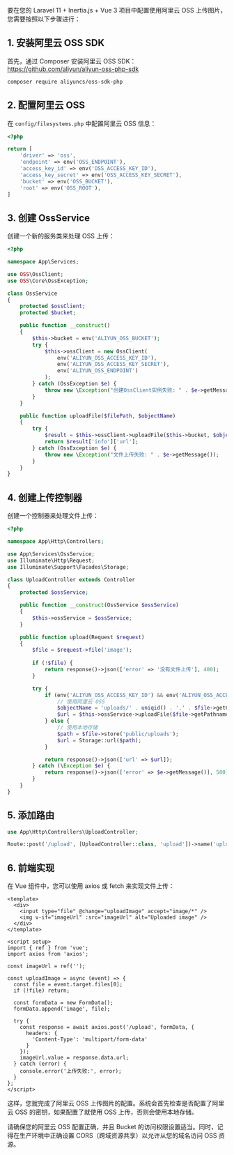 

要在您的 Laravel 11 + Inertia.js + Vue 3 项目中配置使用阿里云 OSS 上传图片，您需要按照以下步骤进行：

## 1. 安装阿里云 OSS SDK
首先，通过 Composer 安装阿里云 OSS SDK：https://github.com/aliyun/aliyun-oss-php-sdk
```bash
composer require aliyuncs/oss-sdk-php
```
##  2. 配置阿里云 OSS
在 `config/filesystems.php` 中配置阿里云 OSS 信息：
```php
<?php

return [
    'driver' => 'oss',
    'endpoint' => env('OSS_ENDPOINT'),
    'access_key_id' => env('OSS_ACCESS_KEY_ID'),
    'access_key_secret' => env('OSS_ACCESS_KEY_SECRET'),
    'bucket' => env('OSS_BUCKET'),
    'root' => env('OSS_ROOT'),
]
```

## 3. 创建 OssService
创建一个新的服务类来处理 OSS 上传：

```php
<?php

namespace App\Services;

use OSS\OssClient;
use OSS\Core\OssException;

class OssService
{
    protected $ossClient;
    protected $bucket;

    public function __construct()
    {
        $this->bucket = env('ALIYUN_OSS_BUCKET');
        try {
            $this->ossClient = new OssClient(
                env('ALIYUN_OSS_ACCESS_KEY_ID'),
                env('ALIYUN_OSS_ACCESS_KEY_SECRET'),
                env('ALIYUN_OSS_ENDPOINT')
            );
        } catch (OssException $e) {
            throw new \Exception("创建OssClient实例失败: " . $e->getMessage());
        }
    }

    public function uploadFile($filePath, $objectName)
    {
        try {
            $result = $this->ossClient->uploadFile($this->bucket, $objectName, $filePath);
            return $result['info']['url'];
        } catch (OssException $e) {
            throw new \Exception("文件上传失败: " . $e->getMessage());
        }
    }
}
```
## 4. 创建上传控制器

创建一个控制器来处理文件上传：
```php
<?php

namespace App\Http\Controllers;

use App\Services\OssService;
use Illuminate\Http\Request;
use Illuminate\Support\Facades\Storage;

class UploadController extends Controller
{
    protected $ossService;

    public function __construct(OssService $ossService)
    {
        $this->ossService = $ossService;
    }

    public function upload(Request $request)
    {
        $file = $request->file('image');
        
        if (!$file) {
            return response()->json(['error' => '没有文件上传'], 400);
        }

        try {
            if (env('ALIYUN_OSS_ACCESS_KEY_ID') && env('ALIYUN_OSS_ACCESS_KEY_SECRET')) {
                // 使用阿里云 OSS
                $objectName = 'uploads/' . uniqid() . '.' . $file->getClientOriginalExtension();
                $url = $this->ossService->uploadFile($file->getPathname(), $objectName);
            } else {
                // 使用本地存储
                $path = $file->store('public/uploads');
                $url = Storage::url($path);
            }

            return response()->json(['url' => $url]);
        } catch (\Exception $e) {
            return response()->json(['error' => $e->getMessage()], 500);
        }
    }
}
```
## 5. 添加路由
```php
use App\Http\Controllers\UploadController;

Route::post('/upload', [UploadController::class, 'upload'])->name('upload');
```

## 6. 前端实现
在 Vue 组件中，您可以使用 axios 或 fetch 来实现文件上传：
```vue
<template>
  <div>
    <input type="file" @change="uploadImage" accept="image/*" />
    <img v-if="imageUrl" :src="imageUrl" alt="Uploaded image" />
  </div>
</template>

<script setup>
import { ref } from 'vue';
import axios from 'axios';

const imageUrl = ref('');

const uploadImage = async (event) => {
  const file = event.target.files[0];
  if (!file) return;

  const formData = new FormData();
  formData.append('image', file);

  try {
    const response = await axios.post('/upload', formData, {
      headers: {
        'Content-Type': 'multipart/form-data'
      }
    });
    imageUrl.value = response.data.url;
  } catch (error) {
    console.error('上传失败:', error);
  }
};
</script>
```
这样，您就完成了阿里云 OSS 上传图片的配置。系统会首先检查是否配置了阿里云 OSS 的密钥，如果配置了就使用 OSS 上传，否则会使用本地存储。

请确保您的阿里云 OSS 配置正确，并且 Bucket 的访问权限设置适当。同时，记得在生产环境中正确设置 CORS（跨域资源共享）以允许从您的域名访问 OSS 资源。
